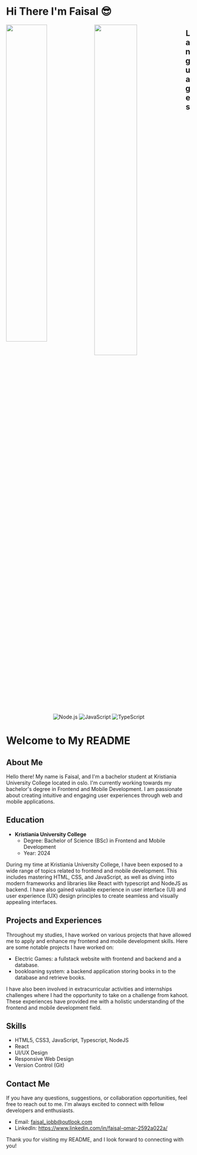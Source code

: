 # Hi There I'm Faisal 😎


<img align='left' width="47%" src="https://github-readme-stats.vercel.app/api?username=faom002&show_icons=true&theme=radical"/>
<img align='left' width="48%"  src="https://github-readme-stats.vercel.app/api/top-langs/?username=faom002&layout=compact"/>

<h2 align='center' >Languages</h2>
<div align='center'>
  <img alt="Node.js" src="https://img.shields.io/badge/node.js-6DA55F?style=for-the-badge&logo=node.js&logoColor=white"/>
  <img alt="JavaScript" src="https://img.shields.io/badge/javascript-%23323330.svg?style=for-the-badge&logo=javascript&logoColor=%23F7DF1E"/>
  <img alt="TypeScript" src="https://img.shields.io/badge/typescript-%23007ACC.svg?style=for-the-badge&logo=typescript&logoColor=white"/>
</div>




# Welcome to My README

## About Me

Hello there! My name is Faisal, and I'm a bachelor student at Kristiania University College located in oslo. I'm currently working towards my bachelor's degree in Frontend and Mobile Development. I am passionate about creating intuitive and engaging user experiences through web and mobile applications.

## Education

- **Kristiania University College**
  - Degree: Bachelor of Science (BSc) in Frontend and Mobile Development
  - Year: 2024

During my time at Kristiania University College, I have been exposed to a wide range of topics related to frontend and mobile development. This includes mastering HTML, CSS, and JavaScript, as well as diving into modern frameworks and libraries like React with typescript and NodeJS as backend. I have also gained valuable experience in user interface (UI) and user experience (UX) design principles to create seamless and visually appealing interfaces.

## Projects and Experiences

Throughout my studies, I have worked on various projects that have allowed me to apply and enhance my frontend and mobile development skills. Here are some notable projects I have worked on:

- Electric Games: a fullstack website with frontend and backend and a database.
- bookloaning system: a backend application storing books in to the database and retrieve books.

I have also been involved in extracurricular activities and internships challenges where I had the opportunity to take on a challenge from kahoot. These experiences have provided me with a holistic understanding of the frontend and mobile development field.

## Skills

- HTML5, CSS3, JavaScript, Typescript, NodeJS
- React
- UI/UX Design
- Responsive Web Design
- Version Control (Git)

## Contact Me

If you have any questions, suggestions, or collaboration opportunities, feel free to reach out to me. I'm always excited to connect with fellow developers and enthusiasts.

- Email: faisal_jobb@outlook.com
- LinkedIn: https://www.linkedin.com/in/faisal-omar-2592a022a/

Thank you for visiting my README, and I look forward to connecting with you!



